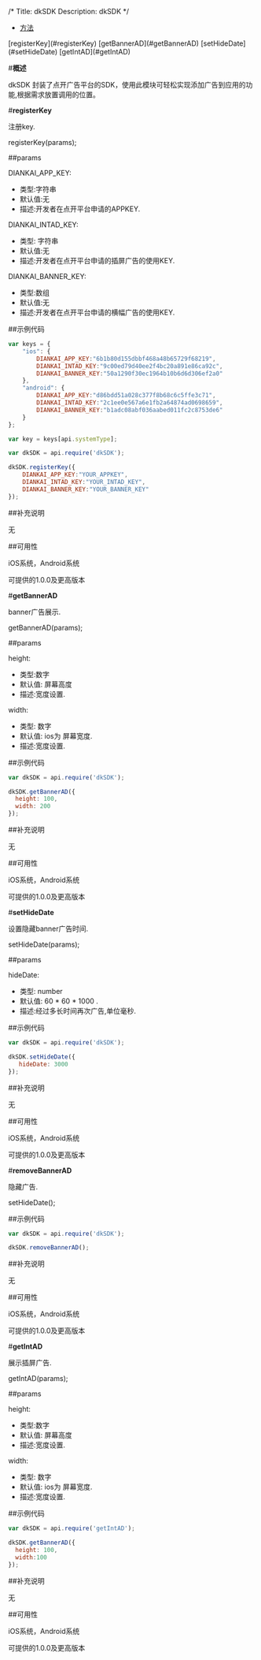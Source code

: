 /*
Title: dkSDK
Description: dkSDK
*/

<ul id="tab" class="clearfix">
	<li class="active"><a href="#method-content">方法</a></li>
</ul>
<div id="method-content">
<div class="outline">
[registerKey](#registerKey)
[getBannerAD](#getBannerAD)
[setHideDate](#setHideDate)
[getIntAD](#getIntAD)
</div>

#**概述**
   
   dkSDK 封装了点开广告平台的SDK，使用此模块可轻松实现添加广告到应用的功能,根据需求放置调用的位置。

#**registerKey**<div id="registerKey"></div>
注册key.

registerKey(params);

##params

DIANKAI_APP_KEY:

-	类型:字符串
-	默认值:无
-	描述:开发者在点开平台申请的APPKEY.


DIANKAI_INTAD_KEY:

-	类型: 字符串
-	默认值:无
-	描述:开发者在点开平台申请的插屏广告的使用KEY.

DIANKAI_BANNER_KEY:

-	类型:数组
-	默认值:无
-	描述:开发者在点开平台申请的横幅广告的使用KEY.

##示例代码

```js
var keys = {
    "ios": {
        DIANKAI_APP_KEY:"6b1b80d155dbbf468a48b65729f68219",
        DIANKAI_INTAD_KEY:"9c00ed79d40ee2f4bc20a891e86ca92c",
        DIANKAI_BANNER_KEY:"50a1290f30ec1964b10b6d6d306ef2a0"
    },
    "android": {
        DIANKAI_APP_KEY:"d86bdd51a028c377f8b68c6c5ffe3c71",
        DIANKAI_INTAD_KEY:"2c1ee0e567a6e1fb2a64874ad0698659",
        DIANKAI_BANNER_KEY:"b1adc08abf036aabed011fc2c8753de6"
    }
};

var key = keys[api.systemType];

var dkSDK = api.require('dkSDK');

dkSDK.registerKey({
    DIANKAI_APP_KEY:"YOUR_APPKEY",
    DIANKAI_INTAD_KEY:"YOUR_INTAD_KEY",
    DIANKAI_BANNER_KEY:"YOUR_BANNER_KEY"
});
```

##补充说明

无

##可用性

iOS系统，Android系统

可提供的1.0.0及更高版本

#**getBannerAD**<div id="getBannerAD"></div>
banner广告展示.

getBannerAD(params);

##params

height:

-	类型:数字
-	默认值: 屏幕高度
-	描述:宽度设置.


width:

-	类型: 数字
-	默认值: ios为 屏幕宽度.
-	描述:宽度设置.

##示例代码

```js
var dkSDK = api.require('dkSDK');

dkSDK.getBannerAD({
  height: 100,
  width: 200
});
```

##补充说明

无

##可用性

iOS系统，Android系统

可提供的1.0.0及更高版本

#**setHideDate**<div id="setHideDate"></div>
设置隐藏banner广告时间.

setHideDate(params);

##params

hideDate:

-	类型: number
-	默认值: 60 * 60 * 1000 .
-	描述:经过多长时间再次广告,单位毫秒.

##示例代码

```js
var dkSDK = api.require('dkSDK');

dkSDK.setHideDate({
   hideDate: 3000
});
```

##补充说明

无

##可用性

iOS系统，Android系统

可提供的1.0.0及更高版本

#**removeBannerAD**<div id="removeBannerAD"></div>
隐藏广告.

setHideDate();

##示例代码

```js
var dkSDK = api.require('dkSDK');

dkSDK.removeBannerAD();
```

##补充说明

无

##可用性

iOS系统，Android系统

可提供的1.0.0及更高版本


#**getIntAD**<div id="getIntAD"></div>
展示插屏广告.

getIntAD(params);

##params

height:

-	类型:数字
-	默认值: 屏幕高度
-	描述:宽度设置.


width:

-	类型: 数字
-	默认值: ios为 屏幕宽度.
-	描述:宽度设置.

##示例代码

```js
var dkSDK = api.require('getIntAD');

dkSDK.getBannerAD({
  height: 100,
  width:100
});
```

##补充说明

无

##可用性

iOS系统，Android系统

可提供的1.0.0及更高版本